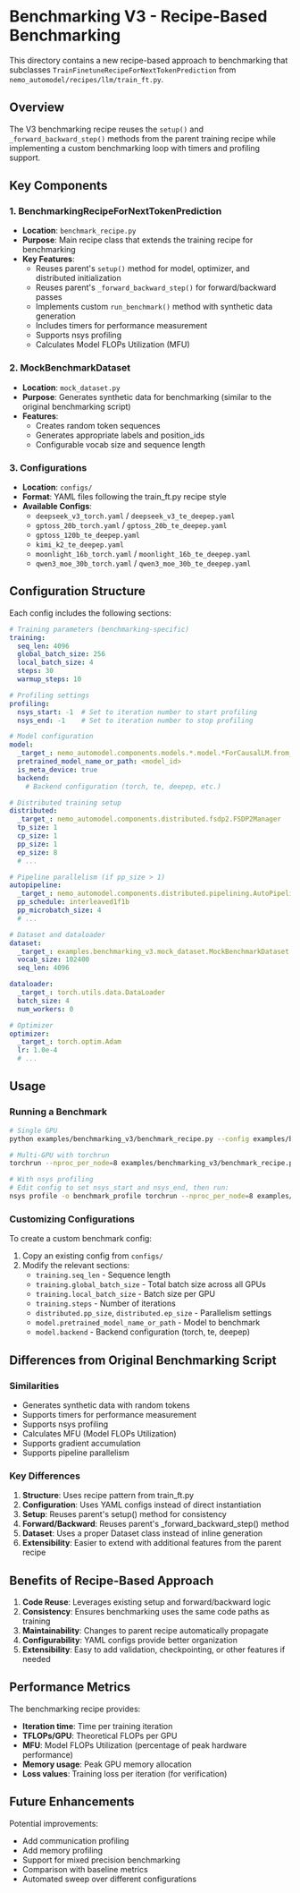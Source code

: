 # Benchmarking V3 - Recipe-Based Benchmarking

This directory contains a new recipe-based approach to benchmarking that subclasses `TrainFinetuneRecipeForNextTokenPrediction` from `nemo_automodel/recipes/llm/train_ft.py`.

## Overview

The V3 benchmarking recipe reuses the `setup()` and `_forward_backward_step()` methods from the parent training recipe while implementing a custom benchmarking loop with timers and profiling support.

## Key Components

### 1. BenchmarkingRecipeForNextTokenPrediction
- **Location**: `benchmark_recipe.py`
- **Purpose**: Main recipe class that extends the training recipe for benchmarking
- **Key Features**:
  - Reuses parent's `setup()` method for model, optimizer, and distributed initialization
  - Reuses parent's `_forward_backward_step()` for forward/backward passes
  - Implements custom `run_benchmark()` method with synthetic data generation
  - Includes timers for performance measurement
  - Supports nsys profiling
  - Calculates Model FLOPs Utilization (MFU)

### 2. MockBenchmarkDataset
- **Location**: `mock_dataset.py`
- **Purpose**: Generates synthetic data for benchmarking (similar to the original benchmarking script)
- **Features**:
  - Creates random token sequences
  - Generates appropriate labels and position_ids
  - Configurable vocab size and sequence length

### 3. Configurations
- **Location**: `configs/`
- **Format**: YAML files following the train_ft.py recipe style
- **Available Configs**:
  - `deepseek_v3_torch.yaml` / `deepseek_v3_te_deepep.yaml`
  - `gptoss_20b_torch.yaml` / `gptoss_20b_te_deepep.yaml`
  - `gptoss_120b_te_deepep.yaml`
  - `kimi_k2_te_deepep.yaml`
  - `moonlight_16b_torch.yaml` / `moonlight_16b_te_deepep.yaml`
  - `qwen3_moe_30b_torch.yaml` / `qwen3_moe_30b_te_deepep.yaml`

## Configuration Structure

Each config includes the following sections:

```yaml
# Training parameters (benchmarking-specific)
training:
  seq_len: 4096
  global_batch_size: 256
  local_batch_size: 4
  steps: 30
  warmup_steps: 10

# Profiling settings
profiling:
  nsys_start: -1  # Set to iteration number to start profiling
  nsys_end: -1    # Set to iteration number to stop profiling

# Model configuration
model:
  _target_: nemo_automodel.components.models.*.model.*ForCausalLM.from_config
  pretrained_model_name_or_path: <model_id>
  is_meta_device: true
  backend:
    # Backend configuration (torch, te, deepep, etc.)

# Distributed training setup
distributed:
  _target_: nemo_automodel.components.distributed.fsdp2.FSDP2Manager
  tp_size: 1
  cp_size: 1
  pp_size: 1
  ep_size: 8
  # ...

# Pipeline parallelism (if pp_size > 1)
autopipeline:
  _target_: nemo_automodel.components.distributed.pipelining.AutoPipeline
  pp_schedule: interleaved1f1b
  pp_microbatch_size: 4
  # ...

# Dataset and dataloader
dataset:
  _target_: examples.benchmarking_v3.mock_dataset.MockBenchmarkDataset
  vocab_size: 102400
  seq_len: 4096

dataloader:
  _target_: torch.utils.data.DataLoader
  batch_size: 4
  num_workers: 0

# Optimizer
optimizer:
  _target_: torch.optim.Adam
  lr: 1.0e-4
  # ...
```

## Usage

### Running a Benchmark

```bash
# Single GPU
python examples/benchmarking_v3/benchmark_recipe.py --config examples/benchmarking_v3/configs/moonlight_16b_torch.yaml

# Multi-GPU with torchrun
torchrun --nproc_per_node=8 examples/benchmarking_v3/benchmark_recipe.py --config examples/benchmarking_v3/configs/qwen3_moe_30b_te_deepep.yaml

# With nsys profiling
# Edit config to set nsys_start and nsys_end, then run:
nsys profile -o benchmark_profile torchrun --nproc_per_node=8 examples/benchmarking_v3/benchmark_recipe.py --config <config_path>
```

### Customizing Configurations

To create a custom benchmark config:

1. Copy an existing config from `configs/`
2. Modify the relevant sections:
   - `training.seq_len` - Sequence length
   - `training.global_batch_size` - Total batch size across all GPUs
   - `training.local_batch_size` - Batch size per GPU
   - `training.steps` - Number of iterations
   - `distributed.pp_size`, `distributed.ep_size` - Parallelism settings
   - `model.pretrained_model_name_or_path` - Model to benchmark
   - `model.backend` - Backend configuration (torch, te, deepep)

## Differences from Original Benchmarking Script

### Similarities
- Generates synthetic data with random tokens
- Supports timers for performance measurement
- Supports nsys profiling
- Calculates MFU (Model FLOPs Utilization)
- Supports gradient accumulation
- Supports pipeline parallelism

### Key Differences
1. **Structure**: Uses recipe pattern from train_ft.py
2. **Configuration**: Uses YAML configs instead of direct instantiation
3. **Setup**: Reuses parent's setup() method for consistency
4. **Forward/Backward**: Reuses parent's _forward_backward_step() method
5. **Dataset**: Uses a proper Dataset class instead of inline generation
6. **Extensibility**: Easier to extend with additional features from the parent recipe

## Benefits of Recipe-Based Approach

1. **Code Reuse**: Leverages existing setup and forward/backward logic
2. **Consistency**: Ensures benchmarking uses the same code paths as training
3. **Maintainability**: Changes to parent recipe automatically propagate
4. **Configurability**: YAML configs provide better organization
5. **Extensibility**: Easy to add validation, checkpointing, or other features if needed

## Performance Metrics

The benchmarking recipe provides:
- **Iteration time**: Time per training iteration
- **TFLOPs/GPU**: Theoretical FLOPs per GPU
- **MFU**: Model FLOPs Utilization (percentage of peak hardware performance)
- **Memory usage**: Peak GPU memory allocation
- **Loss values**: Training loss per iteration (for verification)

## Future Enhancements

Potential improvements:
- Add communication profiling
- Add memory profiling
- Support for mixed precision benchmarking
- Comparison with baseline metrics
- Automated sweep over different configurations